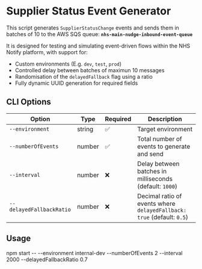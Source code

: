 # Supplier Status Event Generator

This script generates `SupplierStatusChange` events and sends them in batches of 10 to the AWS SQS queue: **`nhs-main-nudge-inbound-event-queue`**

It is designed for testing and simulating event-driven flows within the NHS Notify platform, with support for:

- Custom environments (E.g. `dev`, `test`, `prod`)
- Controlled delay between batches of maximun 10 messages
- Randomisation of the `delayedFallback` flag using a ratio
- Fully dynamic UUID generation for required fields

## CLI Options

| Option                   | Type   | Required | Description                                                                 |
|--------------------------|--------|----------|-----------------------------------------------------------------------------|
| `--environment`          | string | ✅        | Target environment                                                          |
| `--numberOfEvents`       | number | ✅        | Total number of events to generate and send                                 |
| `--interval`             | number | ❌        | Delay between batches in milliseconds (default: `1000`)                     |
| `--delayedFallbackRatio` | number | ❌        | Decimal ratio of events where `delayedFallback: true` (default: `0.5`)      |

## Usage

npm start -- --environment internal-dev --numberOfEvents 2 --interval 2000 --delayedFallbackRatio 0.7 
